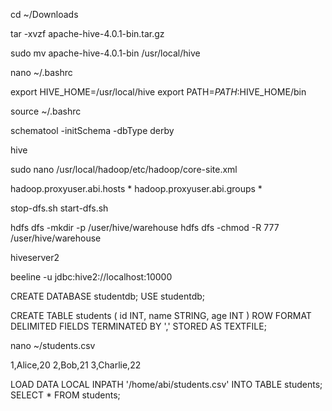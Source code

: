 cd ~/Downloads

tar -xvzf apache-hive-4.0.1-bin.tar.gz

sudo mv apache-hive-4.0.1-bin /usr/local/hive

nano ~/.bashrc

export HIVE_HOME=/usr/local/hive
export PATH=$PATH:$HIVE_HOME/bin

source ~/.bashrc

schematool -initSchema -dbType derby

hive

sudo nano /usr/local/hadoop/etc/hadoop/core-site.xml

<property>
  <name>hadoop.proxyuser.abi.hosts</name>
  <value>*</value>
</property>

<property>
  <name>hadoop.proxyuser.abi.groups</name>
  <value>*</value>
</property>

stop-dfs.sh
start-dfs.sh

hdfs dfs -mkdir -p /user/hive/warehouse
hdfs dfs -chmod -R 777 /user/hive/warehouse

hiveserver2

beeline -u jdbc:hive2://localhost:10000

CREATE DATABASE studentdb;
USE studentdb;

CREATE TABLE students (
  id INT,
  name STRING,
  age INT
)
ROW FORMAT DELIMITED
FIELDS TERMINATED BY ','
STORED AS TEXTFILE;

nano ~/students.csv

1,Alice,20
2,Bob,21
3,Charlie,22

LOAD DATA LOCAL INPATH '/home/abi/students.csv' INTO TABLE students;
SELECT * FROM students;

